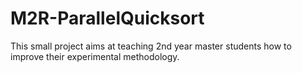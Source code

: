 M2R-ParallelQuicksort
=====================

This small project aims at teaching 2nd year master students how to improve their experimental methodology.

